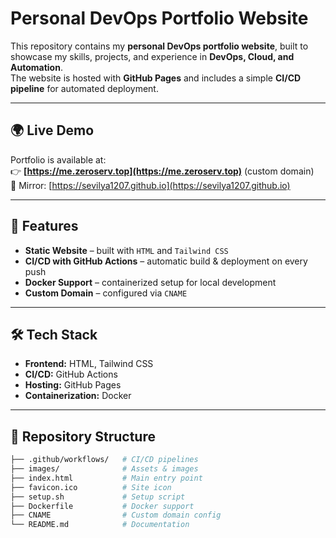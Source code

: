 # Personal DevOps Portfolio Website

This repository contains my **personal DevOps portfolio website**, built to showcase my skills, projects, and experience in **DevOps, Cloud, and Automation**.  
The website is hosted with **GitHub Pages** and includes a simple **CI/CD pipeline** for automated deployment.

---

## 🌍 Live Demo

Portfolio is available at:  
👉 **[https://me.zeroserv.top](https://me.zeroserv.top)** (custom domain)  
🔗 Mirror: [https://sevilya1207.github.io](https://sevilya1207.github.io)

---

## 🚀 Features

- **Static Website** – built with `HTML` and `Tailwind CSS`
- **CI/CD with GitHub Actions** – automatic build & deployment on every push
- **Docker Support** – containerized setup for local development
- **Custom Domain** – configured via `CNAME`

---

## 🛠️ Tech Stack

- **Frontend:** HTML, Tailwind CSS  
- **CI/CD:** GitHub Actions  
- **Hosting:** GitHub Pages  
- **Containerization:** Docker  

---

## 📂 Repository Structure

```bash
├── .github/workflows/   # CI/CD pipelines
├── images/              # Assets & images
├── index.html           # Main entry point
├── favicon.ico          # Site icon
├── setup.sh             # Setup script
├── Dockerfile           # Docker support
├── CNAME                # Custom domain config
└── README.md            # Documentation
```
